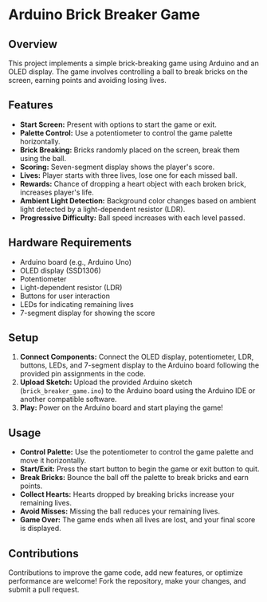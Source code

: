 # Arduino Brick Breaker Game

## Overview

This project implements a simple brick-breaking game using Arduino and an OLED display. The game involves controlling a ball to break bricks on the screen, earning points and avoiding losing lives.

## Features

- **Start Screen:** Present with options to start the game or exit.
- **Palette Control:** Use a potentiometer to control the game palette horizontally.
- **Brick Breaking:** Bricks randomly placed on the screen, break them using the ball.
- **Scoring:** Seven-segment display shows the player's score.
- **Lives:** Player starts with three lives, lose one for each missed ball.
- **Rewards:** Chance of dropping a heart object with each broken brick, increases player's life.
- **Ambient Light Detection:** Background color changes based on ambient light detected by a light-dependent resistor (LDR).
- **Progressive Difficulty:** Ball speed increases with each level passed.

## Hardware Requirements

- Arduino board (e.g., Arduino Uno)
- OLED display (SSD1306)
- Potentiometer
- Light-dependent resistor (LDR)
- Buttons for user interaction
- LEDs for indicating remaining lives
- 7-segment display for showing the score

## Setup

1. **Connect Components:** Connect the OLED display, potentiometer, LDR, buttons, LEDs, and 7-segment display to the Arduino board following the provided pin assignments in the code.
2. **Upload Sketch:** Upload the provided Arduino sketch (`brick_breaker_game.ino`) to the Arduino board using the Arduino IDE or another compatible software.
3. **Play:** Power on the Arduino board and start playing the game!

## Usage

- **Control Palette:** Use the potentiometer to control the game palette and move it horizontally.
- **Start/Exit:** Press the start button to begin the game or exit button to quit.
- **Break Bricks:** Bounce the ball off the palette to break bricks and earn points.
- **Collect Hearts:** Hearts dropped by breaking bricks increase your remaining lives.
- **Avoid Misses:** Missing the ball reduces your remaining lives.
- **Game Over:** The game ends when all lives are lost, and your final score is displayed.

## Contributions

Contributions to improve the game code, add new features, or optimize performance are welcome! Fork the repository, make your changes, and submit a pull request.

